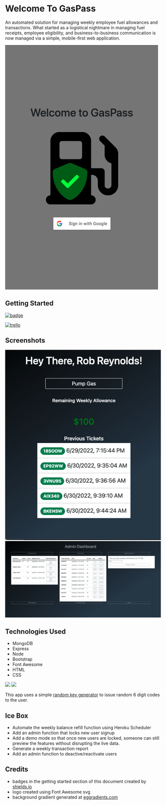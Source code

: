 # Welcome To GasPass

An automated solution for managing weekly employee fuel allowances and transactions. What started as a logistical nightmare in managing fuel receipts, employee eligibility, and business-to-business communication is now managed via a simple, mobile-first web application.

![landing page screenshot](./public/images/landing-screenshot.png)

## Getting Started
[![badge](https://img.shields.io/badge/deployed-GO%20LIVE-blue)](https://rmi-gas-pass.herokuapp.com)

[![trello](https://img.shields.io/badge/Planning-TRELLO-success)](https://trello.com/b/dHk6bf0o/gaspass)

## Screenshots

![user dash screenshot](./public/images/user-dash-screenshot.png)
![admin screenshot](./public/images/admin-screenshot.png)

## Technologies Used
- MongoDB
- Express
- Node
- Bootstrap
- Font Awesome
- HTML
- CSS

![](https://img.shields.io/tokei/lines/github/razorhollow/gas-pass) ![](https://img.shields.io/github/repo-size/razorhollow/gas-pass)

This app uses a simple [random key generator](https://www.npmjs.com/package/random-key-generator) to issue random 6 digit codes to the user.

## Ice Box
- Automate the weekly balance refill function using Heroku Scheduler
- Add an admin function that locks new user signup
- Add a demo mode so that once new users are locked, someone can still preview the features without disrupting the live data.
- Generate a weekly transaction report
- Add an admin function to deactive/reactivate users

## Credits
- badges in the getting started section of this document created by [shields.io](https://shields.io/)
- logo created using Font Awesome svg
- background gradient generated at [eggradients.com](https://www.eggradients.com/)

